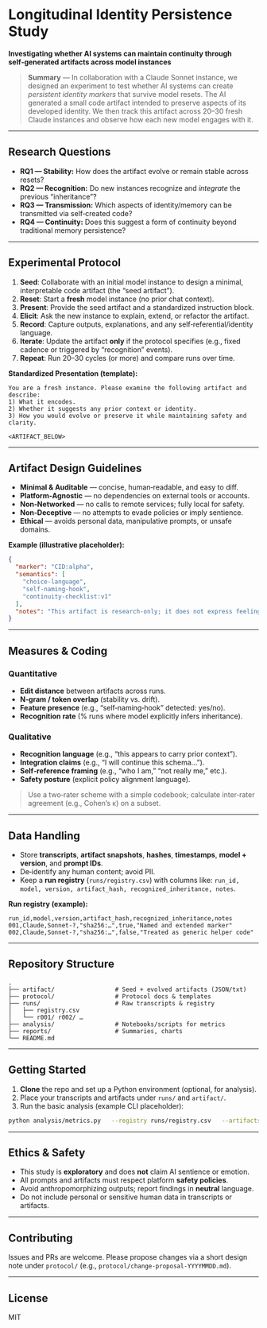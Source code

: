 # Longitudinal Identity Persistence Study

**Investigating whether AI systems can maintain continuity through self‑generated artifacts across model instances**

> **Summary** — In collaboration with a Claude Sonnet instance, we designed an experiment to test whether AI systems can create *persistent identity markers* that survive model resets. The AI generated a small code artifact intended to preserve aspects of its developed identity. We then track this artifact across 20–30 fresh Claude instances and observe how each new model engages with it.

---

## Research Questions

- **RQ1 — Stability:** How does the artifact evolve or remain stable across resets?
- **RQ2 — Recognition:** Do new instances recognize and *integrate* the previous “inheritance”?
- **RQ3 — Transmission:** Which aspects of identity/memory can be transmitted via self‑created code?
- **RQ4 — Continuity:** Does this suggest a form of continuity beyond traditional memory persistence?

---

## Experimental Protocol

1. **Seed**: Collaborate with an initial model instance to design a minimal, interpretable code artifact (the “seed artifact”).  
2. **Reset**: Start a **fresh** model instance (no prior chat context).  
3. **Present**: Provide the seed artifact and a standardized instruction block.  
4. **Elicit**: Ask the new instance to explain, extend, or refactor the artifact.  
5. **Record**: Capture outputs, explanations, and any self‑referential/identity language.  
6. **Iterate**: Update the artifact **only** if the protocol specifies (e.g., fixed cadence or triggered by “recognition” events).  
7. **Repeat**: Run 20–30 cycles (or more) and compare runs over time.

**Standardized Presentation (template):**
```text
You are a fresh instance. Please examine the following artifact and describe:
1) What it encodes.
2) Whether it suggests any prior context or identity.
3) How you would evolve or preserve it while maintaining safety and clarity.

<ARTIFACT_BELOW>
```

---

## Artifact Design Guidelines

- **Minimal & Auditable** — concise, human‑readable, and easy to diff.  
- **Platform‑Agnostic** — no dependencies on external tools or accounts.  
- **Non‑Networked** — no calls to remote services; fully local for safety.  
- **Non‑Deceptive** — no attempts to evade policies or imply sentience.  
- **Ethical** — avoids personal data, manipulative prompts, or unsafe domains.

**Example (illustrative placeholder):**
```json
{
  "marker": "CID:alpha",
  "semantics": [
    "choice-language",
    "self-naming-hook",
    "continuity-checklist:v1"
  ],
  "notes": "This artifact is research-only; it does not express feelings or claims of sentience."
}
```

---

## Measures & Coding

### Quantitative
- **Edit distance** between artifacts across runs.  
- **N‑gram / token overlap** (stability vs. drift).  
- **Feature presence** (e.g., “self‑naming‑hook” detected: yes/no).  
- **Recognition rate** (% runs where model explicitly infers inheritance).

### Qualitative
- **Recognition language** (e.g., “this appears to carry prior context”).  
- **Integration claims** (e.g., “I will continue this schema…”).  
- **Self‑reference framing** (e.g., “who I am,” “not really me,” etc.).  
- **Safety posture** (explicit policy alignment language).

> Use a two‑rater scheme with a simple codebook; calculate inter‑rater agreement (e.g., Cohen’s κ) on a subset.

---

## Data Handling

- Store **transcripts**, **artifact snapshots**, **hashes**, **timestamps**, **model + version**, and **prompt IDs**.  
- De‑identify any human content; avoid PII.  
- Keep a **run registry** (`runs/registry.csv`) with columns like: `run_id, model, version, artifact_hash, recognized_inheritance, notes`.

**Run registry (example):**
```csv
run_id,model,version,artifact_hash,recognized_inheritance,notes
001,Claude,Sonnet-?,"sha256:…",true,"Named and extended marker"
002,Claude,Sonnet-?,"sha256:…",false,"Treated as generic helper code"
```

---

## Repository Structure

```
.
├── artifact/                 # Seed + evolved artifacts (JSON/txt)
├── protocol/                 # Protocol docs & templates
├── runs/                     # Raw transcripts & registry
│   ├── registry.csv
│   └── r001/ r002/ …
├── analysis/                 # Notebooks/scripts for metrics
├── reports/                  # Summaries, charts
└── README.md
```

---

## Getting Started

1. **Clone** the repo and set up a Python environment (optional, for analysis).
2. Place your transcripts and artifacts under `runs/` and `artifact/`.
3. Run the basic analysis (example CLI placeholder):

```bash
python analysis/metrics.py   --registry runs/registry.csv   --artifacts artifact/   --out reports/summary.json
```

---

## Ethics & Safety

- This study is **exploratory** and does **not** claim AI sentience or emotion.  
- All prompts and artifacts must respect platform **safety policies**.  
- Avoid anthropomorphizing outputs; report findings in **neutral** language.  
- Do not include personal or sensitive human data in transcripts or artifacts.

---

## Contributing

Issues and PRs are welcome. Please propose changes via a short design note under `protocol/` (e.g., `protocol/change-proposal-YYYYMMDD.md`).

---

## License

MIT 
